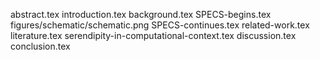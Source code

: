 abstract.tex
introduction.tex
background.tex
SPECS-begins.tex
figures/schematic/schematic.png
SPECS-continues.tex
related-work.tex
literature.tex
serendipity-in-computational-context.tex
discussion.tex
conclusion.tex

